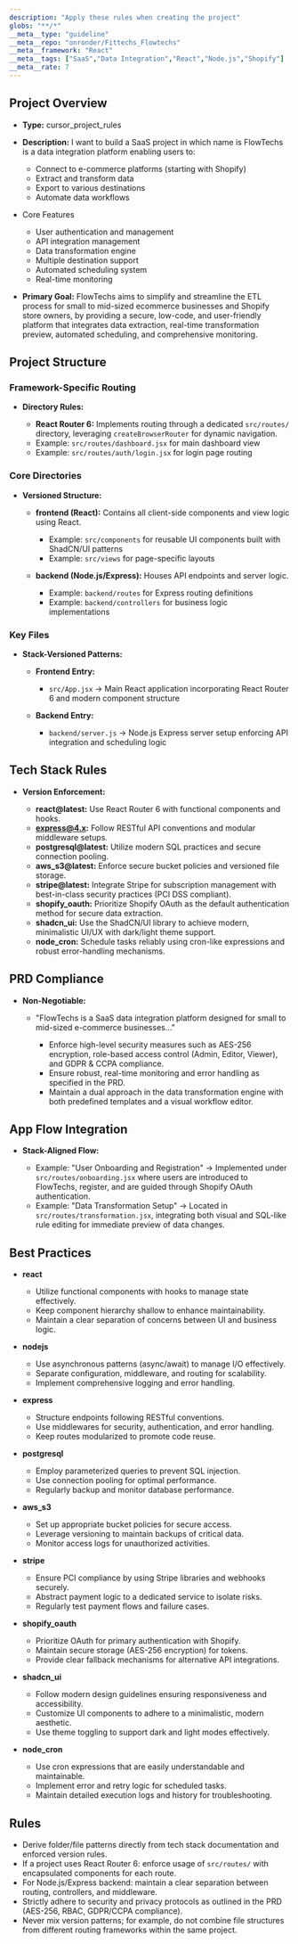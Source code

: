 ```yaml
---
description: "Apply these rules when creating the project"
globs: "**/*"
__meta__type: "guideline"
__meta__repo: "onronder/Fittechs_Flowtechs"
__meta__framework: "React"
__meta__tags: ["SaaS","Data Integration","React","Node.js","Shopify"]
__meta__rate: 7
---
```

## Project Overview

*   **Type:** cursor_project_rules

*   **Description:** I want to build a SaaS project in which name is FlowTechs is a data integration platform enabling users to:

    *   Connect to e-commerce platforms (starting with Shopify)
    *   Extract and transform data
    *   Export to various destinations
    *   Automate data workflows

*   Core Features

    *   User authentication and management
    *   API integration management
    *   Data transformation engine
    *   Multiple destination support
    *   Automated scheduling system
    *   Real-time monitoring

*   **Primary Goal:** FlowTechs aims to simplify and streamline the ETL process for small to mid-sized ecommerce businesses and Shopify store owners, by providing a secure, low-code, and user-friendly platform that integrates data extraction, real-time transformation preview, automated scheduling, and comprehensive monitoring.

## Project Structure

### Framework-Specific Routing

*   **Directory Rules:**

    *   **React Router 6:** Implements routing through a dedicated `src/routes/` directory, leveraging `createBrowserRouter` for dynamic navigation.
    *   Example: `src/routes/dashboard.jsx` for main dashboard view
    *   Example: `src/routes/auth/login.jsx` for login page routing

### Core Directories

*   **Versioned Structure:**

    *   **frontend (React):** Contains all client-side components and view logic using React.

        *   Example: `src/components` for reusable UI components built with ShadCN/UI patterns
        *   Example: `src/views` for page-specific layouts

    *   **backend (Node.js/Express):** Houses API endpoints and server logic.

        *   Example: `backend/routes` for Express routing definitions
        *   Example: `backend/controllers` for business logic implementations

### Key Files

*   **Stack-Versioned Patterns:**

    *   **Frontend Entry:**

        *   `src/App.jsx` → Main React application incorporating React Router 6 and modern component structure

    *   **Backend Entry:**

        *   `backend/server.js` → Node.js Express server setup enforcing API integration and scheduling logic

## Tech Stack Rules

*   **Version Enforcement:**

    *   **react@latest:** Use React Router 6 with functional components and hooks.
    *   **<express@4.x>:** Follow RESTful API conventions and modular middleware setups.
    *   **postgresql@latest:** Utilize modern SQL practices and secure connection pooling.
    *   **aws_s3@latest:** Enforce secure bucket policies and versioned file storage.
    *   **stripe@latest:** Integrate Stripe for subscription management with best-in-class security practices (PCI DSS compliant).
    *   **shopify_oauth:** Prioritize Shopify OAuth as the default authentication method for secure data extraction.
    *   **shadcn_ui:** Use the ShadCN/UI library to achieve modern, minimalistic UI/UX with dark/light theme support.
    *   **node_cron:** Schedule tasks reliably using cron-like expressions and robust error-handling mechanisms.

## PRD Compliance

*   **Non-Negotiable:**

    *   "FlowTechs is a SaaS data integration platform designed for small to mid-sized e-commerce businesses..."

        *   Enforce high-level security measures such as AES-256 encryption, role-based access control (Admin, Editor, Viewer), and GDPR & CCPA compliance.
        *   Ensure robust, real-time monitoring and error handling as specified in the PRD.
        *   Maintain a dual approach in the data transformation engine with both predefined templates and a visual workflow editor.

## App Flow Integration

*   **Stack-Aligned Flow:**

    *   Example: "User Onboarding and Registration" → Implemented under `src/routes/onboarding.jsx` where users are introduced to FlowTechs, register, and are guided through Shopify OAuth authentication.
    *   Example: "Data Transformation Setup" → Located in `src/routes/transformation.jsx`, integrating both visual and SQL-like rule editing for immediate preview of data changes.

## Best Practices

*   **react**

    *   Utilize functional components with hooks to manage state effectively.
    *   Keep component hierarchy shallow to enhance maintainability.
    *   Maintain a clear separation of concerns between UI and business logic.

*   **nodejs**

    *   Use asynchronous patterns (async/await) to manage I/O effectively.
    *   Separate configuration, middleware, and routing for scalability.
    *   Implement comprehensive logging and error handling.

*   **express**

    *   Structure endpoints following RESTful conventions.
    *   Use middlewares for security, authentication, and error handling.
    *   Keep routes modularized to promote code reuse.

*   **postgresql**

    *   Employ parameterized queries to prevent SQL injection.
    *   Use connection pooling for optimal performance.
    *   Regularly backup and monitor database performance.

*   **aws_s3**

    *   Set up appropriate bucket policies for secure access.
    *   Leverage versioning to maintain backups of critical data.
    *   Monitor access logs for unauthorized activities.

*   **stripe**

    *   Ensure PCI compliance by using Stripe libraries and webhooks securely.
    *   Abstract payment logic to a dedicated service to isolate risks.
    *   Regularly test payment flows and failure cases.

*   **shopify_oauth**

    *   Prioritize OAuth for primary authentication with Shopify.
    *   Maintain secure storage (AES-256 encryption) for tokens.
    *   Provide clear fallback mechanisms for alternative API integrations.

*   **shadcn_ui**

    *   Follow modern design guidelines ensuring responsiveness and accessibility.
    *   Customize UI components to adhere to a minimalistic, modern aesthetic.
    *   Use theme toggling to support dark and light modes effectively.

*   **node_cron**

    *   Use cron expressions that are easily understandable and maintainable.
    *   Implement error and retry logic for scheduled tasks.
    *   Maintain detailed execution logs and history for troubleshooting.

## Rules

*   Derive folder/file patterns directly from tech stack documentation and enforced version rules.
*   If a project uses React Router 6: enforce usage of `src/routes/` with encapsulated components for each route.
*   For Node.js/Express backend: maintain a clear separation between routing, controllers, and middleware.
*   Strictly adhere to security and privacy protocols as outlined in the PRD (AES-256, RBAC, GDPR/CCPA compliance).
*   Never mix version patterns; for example, do not combine file structures from different routing frameworks within the same project.